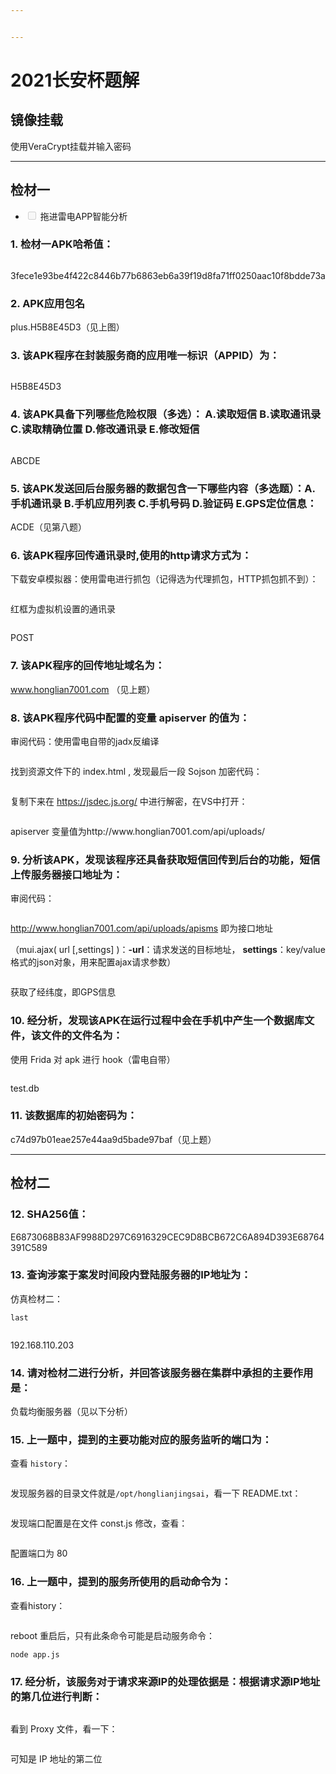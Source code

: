 ```yaml
---


---
```


<h1 id="长安杯题解">2021长安杯题解</h1>
<h2 id="镜像挂载">镜像挂载</h2>
<p>使用VeraCrypt挂载并输入密码</p>
<hr>
<h2 id="检材一">检材一</h2>
<ul>
<li class="task-list-item"><input type="checkbox" class="task-list-item-checkbox" disabled=""> 拖进雷电APP智能分析</li>
</ul>
<h3 id="检材一apk哈希值：">1. 检材一APK哈希值：</h3>
<p><img src="https://s2.loli.net/2022/07/07/VdRc3nTwWgsEHbi.png" alt=""></p>
<p>3fece1e93be4f422c8446b77b6863eb6a39f19d8fa71ff0250aac10f8bdde73a</p>
<h3 id="apk应用包名">2. APK应用包名</h3>
<p>plus.H5B8E45D3（见上图）</p>
<h3 id="该apk程序在封装服务商的应用唯一标识（appid）为：">3. 该APK程序在封装服务商的应用唯一标识（APPID）为：</h3>
<p><img src="https://s2.loli.net/2022/07/07/TkhLBGzqilSWO5e.png" alt=""></p>
<p>H5B8E45D3</p>
<h3 id="该apk具备下列哪些危险权限（多选）：-a.读取短信-b.读取通讯录-c.读取精确位置-d.修改通讯录-e.修改短信">4. 该APK具备下列哪些危险权限（多选）： A.读取短信 B.读取通讯录 C.读取精确位置 D.修改通讯录 E.修改短信</h3>
<p><img src="https://s2.loli.net/2022/07/07/dHaYOKvIx8Up69E.png" alt=""></p>
<p>ABCDE</p>
<h3 id="该apk发送回后台服务器的数据包含一下哪些内容（多选题）：a.手机通讯录-b.手机应用列表-c.手机号码-d.验证码-e.gps定位信息：">5. 该APK发送回后台服务器的数据包含一下哪些内容（多选题）：A.手机通讯录 B.手机应用列表 C.手机号码 D.验证码 E.GPS定位信息：</h3>
<p>ACDE（见第八题）</p>
<h3 id="该apk程序回传通讯录时使用的http请求方式为：">6. 该APK程序回传通讯录时,使用的http请求方式为：</h3>
<p>下载安卓模拟器：使用雷电进行抓包（记得选为代理抓包，HTTP抓包抓不到）：</p>
<p><img src="https://s2.loli.net/2022/07/08/dZsJg4F9cqDlMmC.png" alt=""></p>
<p>红框为虚拟机设置的通讯录</p>
<p><img src="https://s2.loli.net/2022/07/08/GQcPdzl7fwxXWFU.png" alt=""></p>
<p>POST</p>
<h3 id="该apk程序的回传地址域名为：">7. 该APK程序的回传地址域名为：</h3>
<p><a href="http://www.honglian7001.com">www.honglian7001.com</a> （见上题）</p>
<h3 id="该apk程序代码中配置的变量-apiserver-的值为：">8. 该APK程序代码中配置的变量 apiserver 的值为：</h3>
<p>审阅代码：使用雷电自带的jadx反编译</p>
<p><img src="https://s2.loli.net/2022/07/08/wde7NKaE1lFfmXb.png" alt=""></p>
<p>找到资源文件下的 index.html , 发现最后一段 Sojson 加密代码：</p>
<p><img src="https://s2.loli.net/2022/07/08/S8mprIQG9vVbxan.png" alt=""></p>
<p>复制下来在 <a href="https://jsdec.js.org/">https://jsdec.js.org/</a> 中进行解密，在VS中打开：</p>
<p><img src="https://s2.loli.net/2022/07/08/IdzN3JKgl1FRA25.png" alt=""></p>
<p>apiserver 变量值为http://www.honglian7001.com/api/uploads/</p>
<h3 id="分析该apk，发现该程序还具备获取短信回传到后台的功能，短信上传服务器接口地址为：">9. 分析该APK，发现该程序还具备获取短信回传到后台的功能，短信上传服务器接口地址为：</h3>
<p>审阅代码：</p>
<p><img src="https://s2.loli.net/2022/07/08/Ax5bqGrSoY9WiNL.png" alt=""></p>
<p><a href="http://www.honglian7001.com/api/uploads/apisms">http://www.honglian7001.com/api/uploads/apisms</a> 即为接口地址</p>
<p>（mui.ajax( url [,settings] )：<strong>-url</strong>：请求发送的目标地址， <strong>settings</strong>：key/value格式的json对象，用来配置ajax请求参数）</p>
<p><img src="https://s2.loli.net/2022/07/08/1dEbP3sGACqm6yT.png" alt=""></p>
<p>获取了经纬度，即GPS信息</p>
<h3 id="经分析，发现该apk在运行过程中会在手机中产生一个数据库文件，该文件的文件名为：">10. 经分析，发现该APK在运行过程中会在手机中产生一个数据库文件，该文件的文件名为：</h3>
<p>使用 Frida 对 apk 进行 hook（雷电自带）</p>
<p><img src="https://s2.loli.net/2022/07/08/92KJVv7EZTUhdBj.png" alt=""></p>
<p>test.db</p>
<h3 id="该数据库的初始密码为：">11. 该数据库的初始密码为：</h3>
<p>c74d97b01eae257e44aa9d5bade97baf（见上题）</p>
<hr>
<h2 id="检材二">检材二</h2>
<h3 id="sha256值：">12. SHA256值：</h3>
<p>E6873068B83AF9988D297C6916329CEC9D8BCB672C6A894D393E68764391C589</p>
<h3 id="查询涉案于案发时间段内登陆服务器的ip地址为：">13. 查询涉案于案发时间段内登陆服务器的IP地址为：</h3>
<p>仿真检材二：</p>
<pre><code>last
</code></pre>
<p><img src="https://s2.loli.net/2022/07/08/MyGULNIVkHZrKc7.png" alt=""></p>
<p>192.168.110.203</p>
<h3 id="请对检材二进行分析，并回答该服务器在集群中承担的主要作用是：">14. 请对检材二进行分析，并回答该服务器在集群中承担的主要作用是：</h3>
<p>负载均衡服务器（见以下分析）</p>
<h3 id="上一题中，提到的主要功能对应的服务监听的端口为：">15. 上一题中，提到的主要功能对应的服务监听的端口为：</h3>
<p>查看 <code>history</code>：</p>
<p><img src="https://s2.loli.net/2022/07/09/5T6YsuASF7EgCnc.png" alt=""></p>
<p>发现服务器的目录文件就是<code>/opt/honglianjingsai</code>，看一下 README.txt：</p>
<p><img src="https://s2.loli.net/2022/07/09/QiHwsk6SCn1xfBT.png" alt=""></p>
<p>发现端口配置是在文件 const.js 修改，查看：</p>
<p><img src="https://s2.loli.net/2022/07/09/cFrMXYwGJBqv8oy.png" alt=""></p>
<p>配置端口为 80</p>
<h3 id="上一题中，提到的服务所使用的启动命令为：">16. 上一题中，提到的服务所使用的启动命令为：</h3>
<p>查看history：</p>
<p><img src="https://s2.loli.net/2022/07/09/49zdgT7DjbfXPuC.png" alt=""></p>
<p>reboot 重启后，只有此条命令可能是启动服务命令：</p>
<pre><code>node app.js
</code></pre>
<h3 id="经分析，该服务对于请求来源ip的处理依据是：根据请求源ip地址的第几位进行判断：">17. 经分析，该服务对于请求来源IP的处理依据是：根据请求源IP地址的第几位进行判断：</h3>
<p><img src="https://s2.loli.net/2022/07/09/nDvYOyuJ6KqzTro.png" alt=""></p>
<p>看到 Proxy 文件，看一下：</p>
<p><img src="https://s2.loli.net/2022/07/09/D3RA6Uz87yvT5dk.png" alt=""></p>
<p>可知是 IP 地址的第二位</p>

